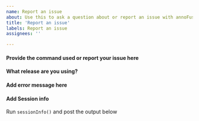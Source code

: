```yaml
---
name: Report an issue
about: Use this to ask a question about or report an issue with annoFuse
title: 'Report an issue'
labels: Report an issue
assignees: ''

---
```


#### Provide the command used or report your issue here


#### What release are you using?
<!--You may want to check if the issue has been resolved in an updated release-->

#### Add error message here


#### Add Session info
Run `sessionInfo()` and post the output below


